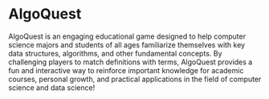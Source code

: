 # AlgoQuest

AlgoQuest is an engaging educational game designed to help computer science majors and students of all ages familiarize themselves with key data structures, algorithms, and other fundamental concepts. By challenging players to match definitions with terms, AlgoQuest provides a fun and interactive way to reinforce important knowledge for academic courses, personal growth, and practical applications in the field of computer science and data science!
